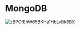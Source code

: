 # MongoDB 

![zBPCfEhW65BKHa1HbLvBk8BX](https://github.com/user-attachments/assets/00fc8f18-da7e-4a5f-9241-d4b63b486d23)
